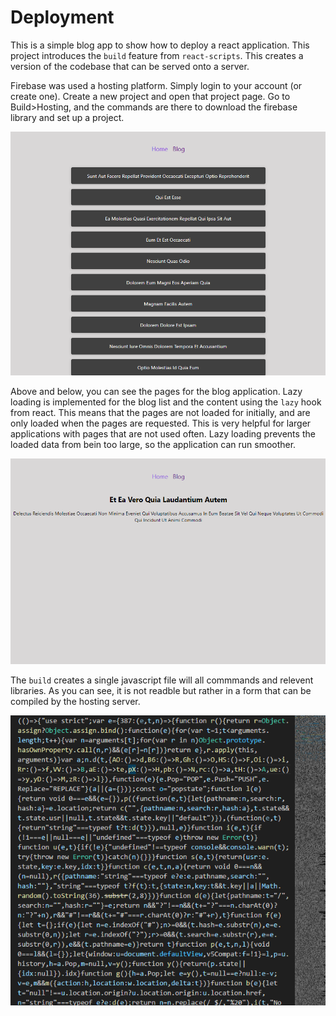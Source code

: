 # Deployment

This is a simple blog app to show how to deploy a react application. This project introduces the ``build`` feature from ``react-scripts``. This creates a version of the codebase that can be served onto a server.  

Firebase was used a hosting platform. Simply login to your account (or create one). Create a new project and open that project page. Go to Build>Hosting, and the commands are there to download the firebase library and set up a project. 

![Deploy 1](https://github.com/cgrundman/react-learning/blob/main/images/deploy_1.png)

Above and below, you can see the pages for the blog application. Lazy loading is implemented for the blog list and the content using the ``lazy`` hook from react. This means that the pages are not loaded for initially, and are only loaded when the pages are requested. This is very helpful for larger applications with pages that are not used often. Lazy loading prevents the loaded data from bein too large, so the application can run smoother. 

![Deploy 2](https://github.com/cgrundman/react-learning/blob/main/images/deploy_2.png)

The ``build`` creates a single javascript file will all commmands and relevent libraries. As you can see, it is not readble but rather in a form that can be compiled by the hosting server.

![Deploy 3](https://github.com/cgrundman/react-learning/blob/main/images/deploy_3.png)